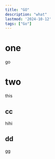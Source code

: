 ```yaml
---
title: "GO"
description: "what"
lastmod: '2024-10-12'
tags: ["Go"]
---
```

# one
go
# two
this

## cc

hihi

## dd

gg